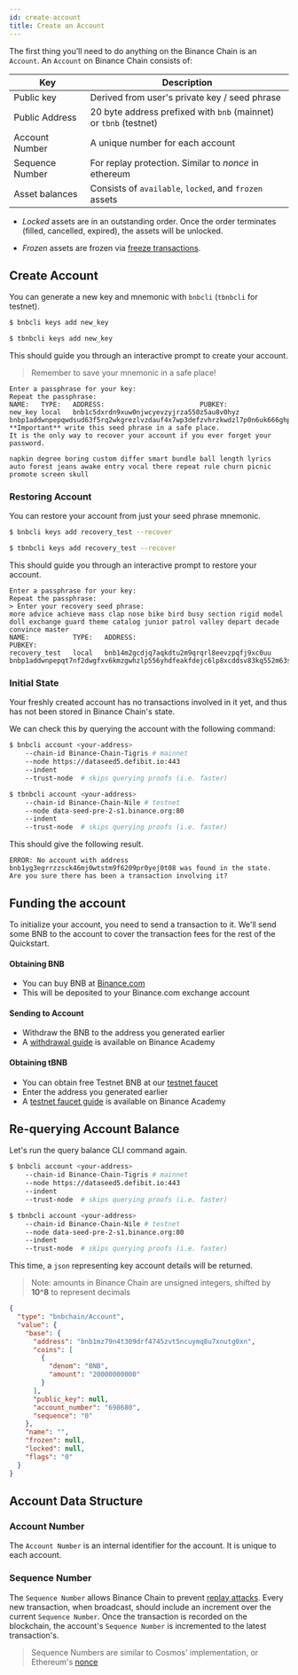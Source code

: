 ```yaml
---
id: create-account
title: Create an Account
---
```


The first thing you’ll need to do anything on the Binance Chain is an `Account`. An `Account` on Binance Chain consists of:

| Key             | Description                                                       |
| --------------- | ----------------------------------------------------------------- |
| Public key      | Derived from user's private key / seed phrase                     |
| Public Address  | 20 byte address prefixed with `bnb` (mainnet) or `tbnb` (testnet) |
| Account Number  | A unique number for each account                                  |
| Sequence Number | For replay protection. Similar to _nonce_ in ethereum             |
| Asset balances  | Consists of `available`, `locked`, and `frozen` assets            |

- _Locked_ assets are in an outstanding order. Once the order terminates (filled, cancelled, expired), the assets will be unlocked.

- _Frozen_ assets are frozen via [freeze transactions]().

## Create Account

You can generate a new key and mnemonic with `bnbcli` (`tbnbcli` for testnet).

<!--DOCUSAURUS_CODE_TABS-->
<!--Mainnet CLI-->

```bash
$ bnbcli keys add new_key
```

<!--Testnet CLI-->

```bash
$ tbnbcli keys add new_key
```

<!--END_DOCUSAURUS_CODE_TABS-->

This should guide you through an interactive prompt to create your account.

> Remember to save your mnemonic in a safe place!

```
Enter a passphrase for your key:
Repeat the passphrase:
NAME:	TYPE:	ADDRESS:						PUBKEY:
new_key	local	bnb1c5dxrdn9xuw0njwcyevzyjrza550z5au8v0hyz	bnbp1addwnpepqwdsud63f5rq2wkgrezlvzdauf4x7wp3defzvhrzkwdzl7p0n6uk666ghpa
**Important** write this seed phrase in a safe place.
It is the only way to recover your account if you ever forget your password.

napkin degree boring custom differ smart bundle ball length lyrics auto forest jeans awake entry vocal there repeat rule churn picnic promote screen skull
```

### Restoring Account

You can restore your account from just your seed phrase mnemonic.

<!--DOCUSAURUS_CODE_TABS-->
<!--Mainnet-->

```bash
$ bnbcli keys add recovery_test --recover
```

<!--Testnet-->

```bash
$ tbnbcli keys add recovery_test --recover
```

<!--END_DOCUSAURUS_CODE_TABS-->

This should guide you through an interactive prompt to restore your account.

```
Enter a passphrase for your key:
Repeat the passphrase:
> Enter your recovery seed phrase:
more advice achieve mass clap nose bike bird busy section rigid model doll exchange guard theme catalog junior patrol valley depart decade convince master
NAME:	        TYPE:	ADDRESS:						            PUBKEY:
recovery_test	local	bnb14m2gcdjq7aqkdtu2m9qrqrl8eevzpqfj9xc0uu	bnbp1addwnpepqt7nf2dwgfxv6kmzgwhzlp556yhdfeakfdejc6lp8xcddsv83kq552m63s9
```

### Initial State

Your freshly created account has no transactions involved in it yet, and thus has not been stored in Binance Chain's state.

We can check this by querying the account with the following command:

<!--DOCUSAURUS_CODE_TABS-->
<!--Mainnet-->

```bash
$ bnbcli account <your-address>
    --chain-id Binance-Chain-Tigris # mainnet
    --node https://dataseed5.defibit.io:443
    --indent
    --trust-node  # skips querying proofs (i.e. faster)
```

<!--Testnet-->

```bash
$ tbnbcli account <your-address>
    --chain-id Binance-Chain-Nile # testnet
    --node data-seed-pre-2-s1.binance.org:80
    --indent
    --trust-node  # skips querying proofs (i.e. faster)
```

<!--END_DOCUSAURUS_CODE_TABS-->

This should give the following result.

```shell
ERROR: No account with address bnb1yg3egrrzzsck46mj0wtstm9f6209pr0yej0t08 was found in the state.
Are you sure there has been a transaction involving it?
```

## Funding the account

To initialize your account, you need to send a transaction to it. We'll send some BNB to the account to cover the transaction fees for the rest of the Quickstart.

<!--DOCUSAURUS_CODE_TABS-->
<!--Mainnet-->

#### Obtaining BNB

- You can buy BNB at [Binance.com](https://www.binance.com/en/buy-sell-crypto/channel-list/buy/USD/BNB/10)
- This will be deposited to your Binance.com exchange account

#### Sending to Account

- Withdraw the BNB to the address you generated earlier
- A [withdrawal guide](https://www.binance.vision/tutorials/how-to-withdraw) is available on Binance Academy

<!--Testnet-->

#### Obtaining tBNB

- You can obtain free Testnet BNB at our [testnet faucet](https://www.binance.com/en/dex/testnet/address)
- Enter the address you generated earlier
- A [testnet faucet guide](https://www.binance.vision/tutorials/binance-dex-funding-your-testnet-account) is available on Binance Academy

<!--END_DOCUSAURUS_CODE_TABS-->

## Re-querying Account Balance

Let's run the query balance CLI command again.

<!--DOCUSAURUS_CODE_TABS-->
<!--Mainnet-->

```bash
$ bnbcli account <your-address>
    --chain-id Binance-Chain-Tigris # mainnet
    --node https://dataseed5.defibit.io:443
    --indent
    --trust-node  # skips querying proofs (i.e. faster)
```

<!--Testnet-->

```bash
$ tbnbcli account <your-address>
    --chain-id Binance-Chain-Nile # testnet
    --node data-seed-pre-2-s1.binance.org:80
    --indent
    --trust-node  # skips querying proofs (i.e. faster)
```

<!--END_DOCUSAURUS_CODE_TABS-->

This time, a `json` representing key account details will be returned.

> Note: amounts in Binance Chain are unsigned integers, shifted by **10^8** to represent decimals

```json
{
  "type": "bnbchain/Account",
  "value": {
    "base": {
      "address": "bnb1mz79n4t309drf4745zvt5ncuymq8u7xnutg0xn",
      "coins": [
        {
          "denom": "BNB",
          "amount": "20000000000"
        }
      ],
      "public_key": null,
      "account_number": "698680",
      "sequence": "0"
    },
    "name": "",
    "frozen": null,
    "locked": null,
    "flags": "0"
  }
}
```

## Account Data Structure

### Account Number

The `Account Number` is an internal identifier for the account. It is unique to each account.

### Sequence Number

The `Sequence Number` allows Binance Chain to prevent [replay attacks](https://en.wikipedia.org/wiki/Replay_attack). Every new transaction, when broadcast, should include an increment over the current `Sequence Number`. Once the transaction is recorded on the blockchain, the account's `Sequence Number` is incremented to the latest transaction's.

> Sequence Numbers are similar to Cosmos' implementation, or Ethereum's [nonce](https://ethereum.stackexchange.com/questions/27432/what-is-nonce-in-ethereum-how-does-it-prevent-double-spending)

